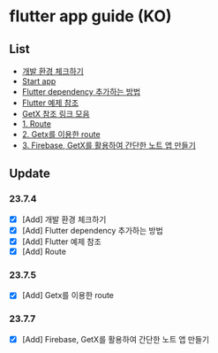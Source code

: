 # flutter app guide (KO)

## List

- [개발 환경 체크하기](./docs/%EA%B0%9C%EB%B0%9C%20%ED%99%98%EA%B2%BD%20%EC%B2%B4%ED%81%AC%ED%95%98%EA%B8%B0.md)
- [Start app](./docs/Start%20app.md)
- [Flutter dependency 추가하는 방법](./docs/Flutter%20dependency%20%EC%B6%94%EA%B0%80%ED%95%98%EB%8A%94%20%EB%B0%A9%EB%B2%95.md)
- [Flutter 예제 참조](./docs/Flutter%20%EC%98%88%EC%A0%9C%20%EC%B0%B8%EC%A1%B0.md)
- [GetX 참조 링크 모음](./docs/GetX%20%EC%B0%B8%EC%A1%B0%20%EB%A7%81%ED%81%AC%20%EB%AA%A8%EC%9D%8C.md)
- [1. Route](./docs/1.%20Route.md)
- [2. Getx를 이용한 route](./docs/2.%20Getx%EB%A5%BC%20%EC%9D%B4%EC%9A%A9%ED%95%9C%20route.md)
- [3. Firebase, GetX를 활용하여 간단한 노트 앱 만들기](./docs/3.%20Firebase%2C%20GetX%EB%A5%BC%20%ED%99%9C%EC%9A%A9%ED%95%98%EC%97%AC%20%EA%B0%84%EB%8B%A8%ED%95%9C%20%EB%85%B8%ED%8A%B8%20%EC%95%B1%20%EB%A7%8C%EB%93%A4%EA%B8%B0.md)

## Update

### 23.7.4

- [x] [Add] 개발 환경 체크하기
- [x] [Add] Flutter dependency 추가하는 방법
- [x] [Add] Flutter 예제 참조
- [x] [Add] Route

### 23.7.5

- [x] [Add] Getx를 이용한 route

### 23.7.7

- [x] [Add] Firebase, GetX를 활용하여 간단한 노트 앱 만들기
